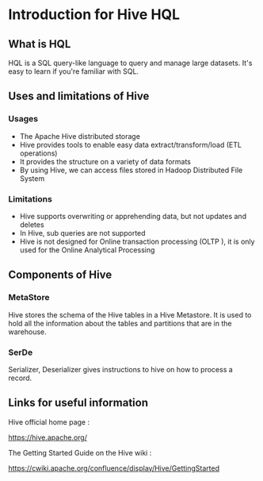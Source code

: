 # Introduction for Hive HQL

## What is HQL

HQL is a SQL query-like language to query and manage large datasets. It's easy to learn if you're familiar with SQL.

## Uses and limitations of Hive

### Usages

- The Apache Hive distributed storage
- Hive provides tools to enable easy data extract/transform/load (ETL operations)
- It provides the structure on a variety of data formats
- By using Hive, we can access files stored in Hadoop Distributed File System

### Limitations 

- Hive supports overwriting or apprehending data, but not updates and deletes
- In Hive, sub queries are not supported
- Hive is not designed for Online transaction processing (OLTP ), it is only used for the Online Analytical Processing



## Components of Hive

### MetaStore

Hive stores the schema of the Hive tables in a Hive Metastore. It is used to hold all the information about the tables and partitions that are in the warehouse. 

### SerDe

Serializer, Deserializer gives instructions to hive on how to process a record.

## Links for useful information

Hive official home page :

https://hive.apache.org/

The Getting Started Guide on the Hive wiki :

https://cwiki.apache.org/confluence/display/Hive/GettingStarted


